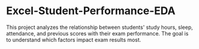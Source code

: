 # Excel-Student-Performance-EDA
This project analyzes the relationship between students' study hours, sleep, attendance, and previous scores with their exam performance. The goal is to understand which factors impact exam results most.
